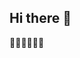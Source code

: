 ## Hi there 👋
    
<!--
**Beastyy38/Beastyy38** is a ✨ _special_ ✨ repository because its `README.md` (this file) appears on your GitHub profile.

Here are some ideas to get you started:

- 🔭 I’m currently working on ..😜😜😜😜.
- 🌱 I’m currently learning ...
- 👯 I’m looking to collaborate on🫂🫂🫂🫂 ...
- 🤔 I’m looking for help 🕊🕊🕊🕊🕊with ...
- 💬 Ask me about 💯💯💯💯...
- 📫 How to reach me: 🌃🌃...
- 😄 Pronounswhats up: ...
- ⚡ Fun fact: .😝😛🤣💖💕😔..
-->
👅👅👅👅👅👅
